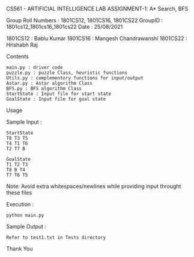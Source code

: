 
CS561 - ARTIFICIAL INTELLIGENCE LAB
ASSIGNMENT-1: A* Search, BFS

Group Roll Numbers : 1801CS12, 1801CS16, 1801CS22
GroupID : 1801cs12_1801cs16_1801cs22
Date : 25/08/2021

1801CS12 : Bablu Kumar
1801CS16 : Mangesh Chandrawanshi
1801CS22 : Hrishabh Raj

Contents 

	main.py : driver code
	puzzle.py : puzzle Class, heuristic functions
	Utils.py : complementory functions for input/output
	Astar.py : Astar algorithm Class
	BFS.py : BFS algorithm Class
	StartState : Input file for start state
	GoalState : Input file for goal state

Usage 

Sample Input :

	StartState 
	T8 T3 T5 
	T4 T1 T6 
	T2 T7 B

	GoalState
	T1 T2 T3 
	T8 B T4 
	T7 T6 T5

Note: Avoid extra whitespaces/newlines while providing input throught these files

Execution :

	python main.py 

Sample Output :

	Refer to test1.txt in Tests directory

Thank You